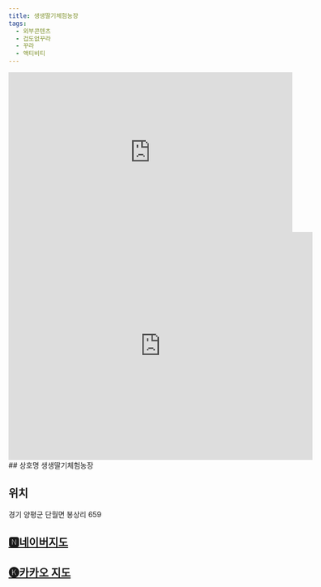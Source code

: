 ```yaml
---
title: 생생딸기체험농장
tags:
  - 외부콘텐츠
  - 겁도없꾸라
  - 꾸라
  - 액티비티
---
```

<iframe width="560" height="315" src="https://www.youtube.com/embed/qrMBLwKaNxQ?si=b3zbSaMnfUasGzpA" title="YouTube video player" frameborder="0" allow="accelerometer; autoplay; clipboard-write; encrypted-media; gyroscope; picture-in-picture; web-share" referrerpolicy="strict-origin-when-cross-origin" allowfullscreen></iframe>

<iframe src="https://www.google.com/maps/embed?pb=!1m18!1m12!1m3!1d3164.7319925852735!2d127.64909531185396!3d37.51423877193563!2m3!1f0!2f0!3f0!3m2!1i1024!2i768!4f13.1!3m3!1m2!1s0x356315625dea4547%3A0xf50f77a322d76f11!2z7IOd7IOd65S46riw64aN7J6l!5e0!3m2!1sko!2skr!4v1741362913414!5m2!1sko!2skr" width="600" height="450" style="border:0;" allowfullscreen="" loading="lazy" referrerpolicy="no-referrer-when-downgrade"></iframe>
## 상호명
생생딸기체험농장

## 위치
경기 양평군 단월면 봉상리 659


## [🅽네이버지도](https://naver.me/5ZJxi41k)

## [🅚카카오 지도](https://place.map.kakao.com/24637079)